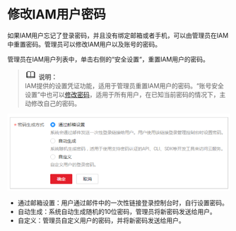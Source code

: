 # 修改IAM用户密码<a name="iam_01_0653"></a>

如果IAM用户忘记了登录密码，并且没有绑定邮箱或者手机，可以由管理员在IAM中重置密码。管理员可以修改IAM用户以及账号的密码。

管理员在IAM用户列表中，单击右侧的“安全设置“，重置IAM用户的密码。

>![](public_sys-resources/icon-note.gif) **说明：**   
>IAM提供的设置凭证功能，适用于管理员重置IAM用户的密码。“账号安全设置”中也可以[修改密码](https://support.huaweicloud.com/usermanual-iam/iam_01_0703.html)，适用于所有用户，在已知当前密码的情况下，主动修改自己的密码。  

![](figures/zh-cn_image_0170862509.png)

-   通过邮箱设置：用户通过邮件中的一次性链接登录控制台时，自行设置密码。
-   自动生成：系统自动生成随机的10位密码，管理员将新密码发送给用户。
-   自定义：管理员自定义用户的密码，并将新密码发送给用户。

